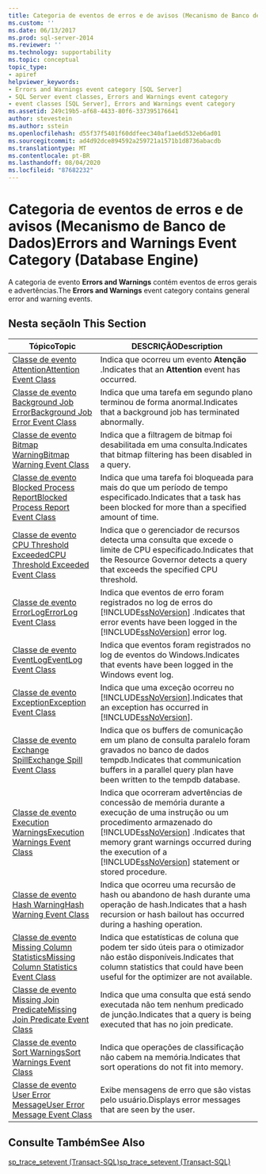 ```yaml
---
title: Categoria de eventos de erros e de avisos (Mecanismo de Banco de Dados) | Microsoft Docs
ms.custom: ''
ms.date: 06/13/2017
ms.prod: sql-server-2014
ms.reviewer: ''
ms.technology: supportability
ms.topic: conceptual
topic_type:
- apiref
helpviewer_keywords:
- Errors and Warnings event category [SQL Server]
- SQL Server event classes, Errors and Warnings event category
- event classes [SQL Server], Errors and Warnings event category
ms.assetid: 249c19b5-af68-4433-80f6-337395176641
author: stevestein
ms.author: sstein
ms.openlocfilehash: d55f37f5401f60ddfeec340af1ae6d532eb6ad01
ms.sourcegitcommit: ad4d92dce894592a259721a1571b1d8736abacdb
ms.translationtype: MT
ms.contentlocale: pt-BR
ms.lasthandoff: 08/04/2020
ms.locfileid: "87682232"
---
```

# <a name="errors-and-warnings-event-category-database-engine"></a><span data-ttu-id="c5366-102">Categoria de eventos de erros e de avisos (Mecanismo de Banco de Dados)</span><span class="sxs-lookup"><span data-stu-id="c5366-102">Errors and Warnings Event Category (Database Engine)</span></span>
  <span data-ttu-id="c5366-103">A categoria de evento **Errors and Warnings** contém eventos de erros gerais e advertências.</span><span class="sxs-lookup"><span data-stu-id="c5366-103">The **Errors and Warnings** event category contains general error and warning events.</span></span>  
  
## <a name="in-this-section"></a><span data-ttu-id="c5366-104">Nesta seção</span><span class="sxs-lookup"><span data-stu-id="c5366-104">In This Section</span></span>  
  
|<span data-ttu-id="c5366-105">Tópico</span><span class="sxs-lookup"><span data-stu-id="c5366-105">Topic</span></span>|<span data-ttu-id="c5366-106">DESCRIÇÃO</span><span class="sxs-lookup"><span data-stu-id="c5366-106">Description</span></span>|  
|-----------|-----------------|  
|[<span data-ttu-id="c5366-107">Classe de evento Attention</span><span class="sxs-lookup"><span data-stu-id="c5366-107">Attention Event Class</span></span>](attention-event-class.md)|<span data-ttu-id="c5366-108">Indica que ocorreu um evento **Atenção** .</span><span class="sxs-lookup"><span data-stu-id="c5366-108">Indicates that an **Attention** event has occurred.</span></span>|  
|[<span data-ttu-id="c5366-109">Classe de evento Background Job Error</span><span class="sxs-lookup"><span data-stu-id="c5366-109">Background Job Error Event Class</span></span>](background-job-error-event-class.md)|<span data-ttu-id="c5366-110">Indica que uma tarefa em segundo plano terminou de forma anormal.</span><span class="sxs-lookup"><span data-stu-id="c5366-110">Indicates that a background job has terminated abnormally.</span></span>|  
|[<span data-ttu-id="c5366-111">Classe de evento Bitmap Warning</span><span class="sxs-lookup"><span data-stu-id="c5366-111">Bitmap Warning Event Class</span></span>](bitmap-warning-event-class.md)|<span data-ttu-id="c5366-112">Indica que a filtragem de bitmap foi desabilitada em uma consulta.</span><span class="sxs-lookup"><span data-stu-id="c5366-112">Indicates that bitmap filtering has been disabled in a query.</span></span>|  
|[<span data-ttu-id="c5366-113">Classe de evento Blocked Process Report</span><span class="sxs-lookup"><span data-stu-id="c5366-113">Blocked Process Report Event Class</span></span>](blocked-process-report-event-class.md)|<span data-ttu-id="c5366-114">Indica que uma tarefa foi bloqueada para mais do que um período de tempo especificado.</span><span class="sxs-lookup"><span data-stu-id="c5366-114">Indicates that a task has been blocked for more than a specified amount of time.</span></span>|  
|[<span data-ttu-id="c5366-115">Classe de evento CPU Threshold Exceeded</span><span class="sxs-lookup"><span data-stu-id="c5366-115">CPU Threshold Exceeded Event Class</span></span>](cpu-threshold-exceeded-event-class.md)|<span data-ttu-id="c5366-116">Indica que o gerenciador de recursos detecta uma consulta que excede o limite de CPU especificado.</span><span class="sxs-lookup"><span data-stu-id="c5366-116">Indicates that the Resource Governor detects a query that exceeds the specified CPU threshold.</span></span>|  
|[<span data-ttu-id="c5366-117">Classe de evento ErrorLog</span><span class="sxs-lookup"><span data-stu-id="c5366-117">ErrorLog Event Class</span></span>](errorlog-event-class.md)|<span data-ttu-id="c5366-118">Indica que eventos de erro foram registrados no log de erros do [!INCLUDE[ssNoVersion](../../includes/ssnoversion-md.md)] .</span><span class="sxs-lookup"><span data-stu-id="c5366-118">Indicates that error events have been logged in the [!INCLUDE[ssNoVersion](../../includes/ssnoversion-md.md)] error log.</span></span>|  
|[<span data-ttu-id="c5366-119">Classe de evento EventLog</span><span class="sxs-lookup"><span data-stu-id="c5366-119">EventLog Event Class</span></span>](eventlog-event-class.md)|<span data-ttu-id="c5366-120">Indica que eventos foram registrados no log de eventos do Windows.</span><span class="sxs-lookup"><span data-stu-id="c5366-120">Indicates that events have been logged in the Windows event log.</span></span>|  
|[<span data-ttu-id="c5366-121">Classe de evento Exception</span><span class="sxs-lookup"><span data-stu-id="c5366-121">Exception Event Class</span></span>](exception-event-class.md)|<span data-ttu-id="c5366-122">Indica que uma exceção ocorreu no [!INCLUDE[ssNoVersion](../../includes/ssnoversion-md.md)].</span><span class="sxs-lookup"><span data-stu-id="c5366-122">Indicates that an exception has occurred in [!INCLUDE[ssNoVersion](../../includes/ssnoversion-md.md)].</span></span>|  
|[<span data-ttu-id="c5366-123">Classe de evento Exchange Spill</span><span class="sxs-lookup"><span data-stu-id="c5366-123">Exchange Spill Event Class</span></span>](exchange-spill-event-class.md)|<span data-ttu-id="c5366-124">Indica que os buffers de comunicação em um plano de consulta paralelo foram gravados no banco de dados tempdb.</span><span class="sxs-lookup"><span data-stu-id="c5366-124">Indicates that communication buffers in a parallel query plan have been written to the tempdb database.</span></span>|  
|[<span data-ttu-id="c5366-125">Classe de evento Execution Warnings</span><span class="sxs-lookup"><span data-stu-id="c5366-125">Execution Warnings Event Class</span></span>](execution-warnings-event-class.md)|<span data-ttu-id="c5366-126">Indica que ocorreram advertências de concessão de memória durante a execução de uma instrução ou um procedimento armazenado do [!INCLUDE[ssNoVersion](../../includes/ssnoversion-md.md)] .</span><span class="sxs-lookup"><span data-stu-id="c5366-126">Indicates that memory grant warnings occurred during the execution of a [!INCLUDE[ssNoVersion](../../includes/ssnoversion-md.md)] statement or stored procedure.</span></span>|  
|[<span data-ttu-id="c5366-127">Classe de evento Hash Warning</span><span class="sxs-lookup"><span data-stu-id="c5366-127">Hash Warning Event Class</span></span>](hash-warning-event-class.md)|<span data-ttu-id="c5366-128">Indica que ocorreu uma recursão de hash ou abandono de hash durante uma operação de hash.</span><span class="sxs-lookup"><span data-stu-id="c5366-128">Indicates that a hash recursion or hash bailout has occurred during a hashing operation.</span></span>|  
|[<span data-ttu-id="c5366-129">Classe de evento Missing Column Statistics</span><span class="sxs-lookup"><span data-stu-id="c5366-129">Missing Column Statistics Event Class</span></span>](missing-column-statistics-event-class.md)|<span data-ttu-id="c5366-130">Indica que estatísticas de coluna que podem ter sido úteis para o otimizador não estão disponíveis.</span><span class="sxs-lookup"><span data-stu-id="c5366-130">Indicates that column statistics that could have been useful for the optimizer are not available.</span></span>|  
|[<span data-ttu-id="c5366-131">Classe de evento Missing Join Predicate</span><span class="sxs-lookup"><span data-stu-id="c5366-131">Missing Join Predicate Event Class</span></span>](missing-join-predicate-event-class.md)|<span data-ttu-id="c5366-132">Indica que uma consulta que está sendo executada não tem nenhum predicado de junção.</span><span class="sxs-lookup"><span data-stu-id="c5366-132">Indicates that a query is being executed that has no join predicate.</span></span>|  
|[<span data-ttu-id="c5366-133">Classe de evento Sort Warnings</span><span class="sxs-lookup"><span data-stu-id="c5366-133">Sort Warnings Event Class</span></span>](sort-warnings-event-class.md)|<span data-ttu-id="c5366-134">Indica que operações de classificação não cabem na memória.</span><span class="sxs-lookup"><span data-stu-id="c5366-134">Indicates that sort operations do not fit into memory.</span></span>|  
|[<span data-ttu-id="c5366-135">Classe de evento User Error Message</span><span class="sxs-lookup"><span data-stu-id="c5366-135">User Error Message Event Class</span></span>](user-error-message-event-class.md)|<span data-ttu-id="c5366-136">Exibe mensagens de erro que são vistas pelo usuário.</span><span class="sxs-lookup"><span data-stu-id="c5366-136">Displays error messages that are seen by the user.</span></span>|  
  
## <a name="see-also"></a><span data-ttu-id="c5366-137">Consulte Também</span><span class="sxs-lookup"><span data-stu-id="c5366-137">See Also</span></span>  
 [<span data-ttu-id="c5366-138">sp_trace_setevent &#40;Transact-SQL&#41;</span><span class="sxs-lookup"><span data-stu-id="c5366-138">sp_trace_setevent &#40;Transact-SQL&#41;</span></span>](/sql/relational-databases/system-stored-procedures/sp-trace-setevent-transact-sql)  
  
  
